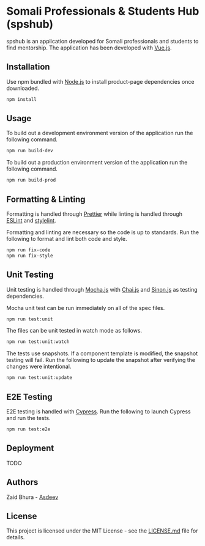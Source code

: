 # Somali Professionals & Students Hub (spshub)

spshub is an application developed for Somali professionals and students to find mentorship. The application has been developed with [Vue.js](https://vuejs.org/).

## Installation

Use npm bundled with [Node.js](https://nodejs.org/en/) to install product-page dependencies once downloaded.

```bash
npm install
```

## Usage

To build out a development environment version of the application run the following command.

```bash
npm run build-dev
```

To build out a production environment version of the application run the following command.

```bash
npm run build-prod
```

## Formatting & Linting

Formatting is handled through [Prettier](https://prettier.io/) while linting is handled through [ESLint](https://eslint.org/) and [stylelint](https://stylelint.io/).

Formatting and linting are necessary so the code is up to standards. Run the following to format and lint both code and style.

```bash
npm run fix-code
npm run fix-style
```

## Unit Testing

Unit testing is handled through [Mocha.js](https://mochajs.org/) with [Chai.js](https://www.chaijs.com/) and [Sinon.js](https://sinonjs.org/) as testing dependencies.

Mocha unit test can be run immediately on all of the spec files.

```bash
npm run test:unit
```

The files can be unit tested in watch mode as follows.

```bash
npm run test:unit:watch
```

The tests use snapshots. If a component template is modified, the snapshot testing will fail. Run the following to update the snapshot after verifying the changes were intentional.

```bash
npm run test:unit:update
```

## E2E Testing

E2E testing is handled with [Cypress](https://www.cypress.io/). Run the following to launch Cypress and run the tests.

```bash
npm run test:e2e
```

## Deployment

TODO

## Authors

Zaid Bhura - [Asdeev](https://github.com/asdeev)

## License

This project is licensed under the MIT License - see the [LICENSE.md](https://github.com/asdeev/spshub/blob/master/LICENSE.md) file for details.
